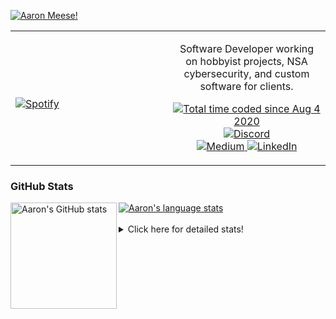 [![Aaron Meese!](https://user-images.githubusercontent.com/17814535/88975338-a2aabf00-d27f-11ea-963f-8a19608716b4.png)](https://github.com/ajmeese7/readme-ascii "README ASCII")

<!-- Modified from project here: https://github.com/novatorem/novatorem -->
<table width="100%"> 
  <tr>
  <td width="50%">
      
&nbsp; <br> [![Spotify](https://ajmeese7.vercel.app/api/spotify)](https://open.spotify.com/user/ajmeese)

  </td>
  <td width="50%">
    <p align="center">
    Software Developer working on hobbyist projects, NSA cybersecurity, and custom software for clients.
    </p>
    <p align="center">
      <a href="https://wakatime.com/@f726891d-3b02-46cd-9b60-e8c59f9e2b14">
        <img src="https://wakatime.com/badge/user/f726891d-3b02-46cd-9b60-e8c59f9e2b14.svg" alt="Total time coded since Aug 4 2020" title="WakaTime" />
      </a>
      <a href="http://link.aaronmeese.com/discord">
        <img src="https://img.shields.io/badge/discord-ajmeese7%234835-369?style=flat-square&logo=discord&logoColor=white&color=purple" alt="Discord" title="Discord">
      </a>
      <br />
      <a href="https://link.aaronmeese.com/medium">
        <img src="https://img.shields.io/badge/medium-ajmeese7-1DB954?style=flat-square&logo=medium&logoColor=white" alt="Medium" title="Medium">
      </a>
      <a href="https://link.aaronmeese.com/linkedin">
        <img src="https://img.shields.io/badge/linkedIn-aaronmeese-1DB954?style=flat-square&logo=linkedin&logoColor=white&color=blue" alt="LinkedIn" title="LinkedIn">
      </a>
    </p>
  </td>

</table>

[//]: <> (The `&nbsp;` is to have Aphelion take up more space)

### GitHub Stats ###

<a href="https://profile-summary-for-github.com/user/ajmeese7">
  <img align="left" height="170px" src="https://github-readme-stats.vercel.app/api?username=ajmeese7&show_icons=true&line_height=27&count_private=true" alt="Aaron's GitHub stats"/>
  <img src="https://github-readme-stats.vercel.app/api/top-langs/?username=ajmeese7&hide_langs_below=5&layout=compact" alt="Aaron's language stats"/>
</a>

<br />
<br />
<details>
<summary>Click here for detailed stats!</summary>

### :zap: Recent Activity
<!--START_SECTION:activity-->
1. ❗️ Opened issue [#11](https://github.com/ChrisVilches/Wobbly-Matrix/issues/11) in [ChrisVilches/Wobbly-Matrix](https://github.com/ChrisVilches/Wobbly-Matrix)
2. 🗣 Commented on [#43](https://github.com/dexplo/dataframe_image/issues/43) in [dexplo/dataframe_image](https://github.com/dexplo/dataframe_image)
3. 🎉 Merged PR [#104](https://github.com/dwyl/phoenix-chat-example/pull/104) in [dwyl/phoenix-chat-example](https://github.com/dwyl/phoenix-chat-example)
4. 🗣 Commented on [#68](https://github.com/os-js/osjs-server/issues/68) in [os-js/osjs-server](https://github.com/os-js/osjs-server)
5. 🗣 Commented on [#68](https://github.com/os-js/osjs-server/issues/68) in [os-js/osjs-server](https://github.com/os-js/osjs-server)
<!--END_SECTION:activity-->

### 🧐 Waka Stats
<!--START_SECTION:waka-->
![Code Time](http://img.shields.io/badge/Code%20Time-1%2C216%20hrs%2016%20mins-blue)

**🐱 My GitHub Data** 

> 🏆 1,057 Contributions in the Year 2022
 > 
> 📦 197.4 kB Used in GitHub's Storage 
 > 
> 💼 Opted to Hire
 > 
> 📜 77 Public Repositories 
 > 
> 🔑 29 Private Repositories  
 > 
**I'm an Early 🐤** 

```text
🌞 Morning    174 commits    █████░░░░░░░░░░░░░░░░░░░░   20.62% 
🌆 Daytime    319 commits    █████████░░░░░░░░░░░░░░░░   37.8% 
🌃 Evening    340 commits    ██████████░░░░░░░░░░░░░░░   40.28% 
🌙 Night      11 commits     ░░░░░░░░░░░░░░░░░░░░░░░░░   1.3%

```
📅 **I'm Most Productive on Sunday** 

```text
Monday       128 commits    ███░░░░░░░░░░░░░░░░░░░░░░   15.17% 
Tuesday      133 commits    ████░░░░░░░░░░░░░░░░░░░░░   15.76% 
Wednesday    91 commits     ██░░░░░░░░░░░░░░░░░░░░░░░   10.78% 
Thursday     119 commits    ███░░░░░░░░░░░░░░░░░░░░░░   14.1% 
Friday       88 commits     ██░░░░░░░░░░░░░░░░░░░░░░░   10.43% 
Saturday     127 commits    ███░░░░░░░░░░░░░░░░░░░░░░   15.05% 
Sunday       158 commits    ████░░░░░░░░░░░░░░░░░░░░░   18.72%

```


📊 **This Week I Spent My Time On** 

```text
⌚︎ Time Zone: America/New_York

💬 Programming Languages: 
JavaScript               3 hrs 37 mins       █████████████████████░░░░   86.47% 
Markdown                 28 mins             ██░░░░░░░░░░░░░░░░░░░░░░░   11.47% 
JSON                     5 mins              ░░░░░░░░░░░░░░░░░░░░░░░░░   1.99% 
SCSS                     0 secs              ░░░░░░░░░░░░░░░░░░░░░░░░░   0.06% 
TOML                     0 secs              ░░░░░░░░░░░░░░░░░░░░░░░░░   0.01%

🐱‍💻 Projects: 
aaronmeese.com           3 hrs 25 mins       ████████████████████░░░░░   81.47% 
vault                    22 mins             ██░░░░░░░░░░░░░░░░░░░░░░░   8.9% 
osjs-server              13 mins             █░░░░░░░░░░░░░░░░░░░░░░░░   5.52% 
dotenv-json              5 mins              ░░░░░░░░░░░░░░░░░░░░░░░░░   2.23% 
meeseOS-manual           4 mins              ░░░░░░░░░░░░░░░░░░░░░░░░░   1.88%

```

**I Mostly Code in JavaScript** 

```text
JavaScript               32 repos            ████████████░░░░░░░░░░░░░   48.48% 
HTML                     9 repos             ███░░░░░░░░░░░░░░░░░░░░░░   13.64% 
Python                   5 repos             ██░░░░░░░░░░░░░░░░░░░░░░░   7.58% 
Java                     4 repos             █░░░░░░░░░░░░░░░░░░░░░░░░   6.06% 
CSS                      3 repos             █░░░░░░░░░░░░░░░░░░░░░░░░   4.55%

```



 Last Updated on 26/08/2022 08:03:51 UTC
<!--END_SECTION:waka-->
</details>
